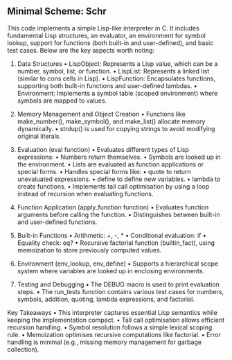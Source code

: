 
## Minimal Scheme: Schr

This code implements a simple Lisp-like interpreter in C. It includes fundamental Lisp structures, an evaluator, an environment for symbol lookup, support for functions (both built-in and user-defined), and basic test cases. Below are the key aspects worth noting:

1. Data Structures
	•	LispObject: Represents a Lisp value, which can be a number, symbol, list, or function.
	•	LispList: Represents a linked list (similar to cons cells in Lisp).
	•	LispFunction: Encapsulates functions, supporting both built-in functions and user-defined lambdas.
	•	Environment: Implements a symbol table (scoped environment) where symbols are mapped to values.

2. Memory Management and Object Creation
	•	Functions like make_number(), make_symbol(), and make_list() allocate memory dynamically.
	•	strdup() is used for copying strings to avoid modifying original literals.

3. Evaluation (eval function)
	•	Evaluates different types of Lisp expressions:
	•	Numbers return themselves.
	•	Symbols are looked up in the environment.
	•	Lists are evaluated as function applications or special forms.
	•	Handles special forms like:
	•	quote to return unevaluated expressions.
	•	define to define new variables.
	•	lambda to create functions.
	•	Implements tail call optimisation by using a loop instead of recursion when evaluating functions.

4. Function Application (apply_function function)
	•	Evaluates function arguments before calling the function.
	•	Distinguishes between built-in and user-defined functions.

5. Built-in Functions
	•	Arithmetic: +, -, *
	•	Conditional evaluation: if
	•	Equality check: eq?
	•	Recursive factorial function (builtin_fact), using memoization to store previously computed values.

6. Environment (env_lookup, env_define)
	•	Supports a hierarchical scope system where variables are looked up in enclosing environments.

7. Testing and Debugging
	•	The DEBUG macro is used to print evaluation steps.
	•	The run_tests function contains various test cases for numbers, symbols, addition, quoting, lambda expressions, and factorial.

Key Takeaways
	•	This interpreter captures essential Lisp semantics while keeping the implementation compact.
	•	Tail call optimisation allows efficient recursion handling.
	•	Symbol resolution follows a simple lexical scoping rule.
	•	Memoization optimises recursive computations like factorial.
	•	Error handling is minimal (e.g., missing memory management for garbage collection).

